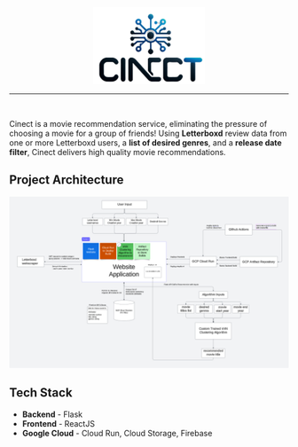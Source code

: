 <p align="center">
  <img src="frontend/public/logo.png" style="width:40%;"/>
</p>


---
<br/>

Cinect is a movie recommendation service, eliminating the pressure of choosing a movie for a group of friends! Using **Letterboxd** review data from one or more Letterboxd users, a **list of desired genres**, and a **release date filter**, Cinect delivers high quality movie recommendations.


## Project Architecture


![alt text](image.png)

## Tech Stack
- **Backend** - Flask
- **Frontend** - ReactJS
- **Google Cloud** - Cloud Run, Cloud Storage, Firebase

